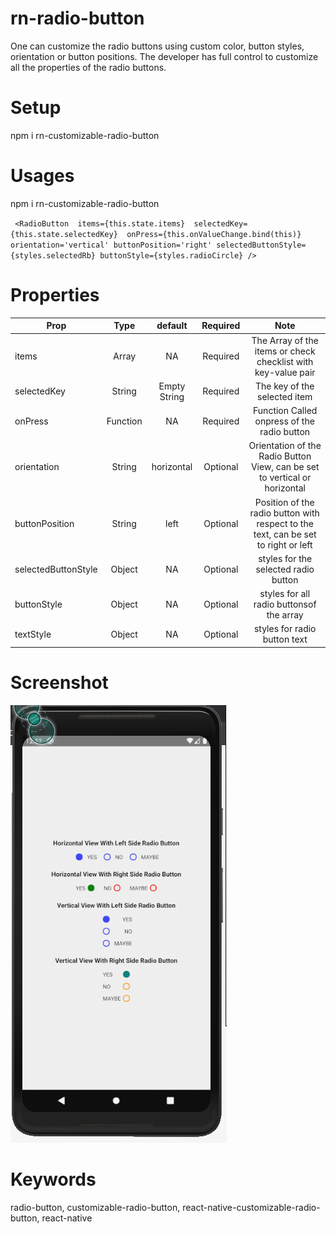 # rn-radio-button
One can customize the radio buttons using custom color, button styles, orientation or button positions. The developer has full control to customize all the properties of the radio buttons.

# Setup

npm i rn-customizable-radio-button

# Usages

npm i rn-customizable-radio-button

` <RadioButton 
  items={this.state.items} 
  selectedKey={this.state.selectedKey} 
  onPress={this.onValueChange.bind(this)} 
  orientation='vertical'
  buttonPosition='right'
  selectedButtonStyle={styles.selectedRb}
  buttonStyle={styles.radioCircle}
  />`
  
  # Properties
  
  | Prop        | Type           | default  | Required | Note  |
| ------------|:--------------:| :-------:|:--------:|:-----:|
| items     | Array | NA | Required | The Array of the items or check checklist with key-value pair
| selectedKey     | String | Empty String | Required | The key of the selected item
| onPress     | Function | NA | Required | Function Called onpress of the radio button
| orientation     | String | horizontal | Optional | Orientation of the Radio Button View, can be set to vertical or horizontal
| buttonPosition     | String | left | Optional | Position of the radio button with respect to the text, can be set to right or left
| selectedButtonStyle     | Object | NA | Optional | styles for the selected radio button
| buttonStyle     | Object | NA | Optional | styles for all radio buttonsof the array
| textStyle     | Object | NA | Optional | styles for radio button text

# Screenshot

![ScreenShot](https://raw.githubusercontent.com/tirthasourav/rn-radio-button/master/src/screenshot/Screenshot%202020-04-26%20at%2012.52.16%20AM.png)


# Keywords
radio-button, customizable-radio-button, react-native-customizable-radio-button, react-native